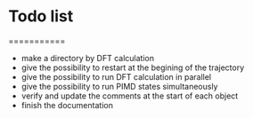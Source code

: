# Todo list
===========

* make a directory by DFT calculation
* give the possibility to restart at the begining of the trajectory
* give the possibility to run DFT calculation in parallel
* give the possibility to run PIMD states simultaneously
* verify and update the comments at the start of each object
* finish the documentation
